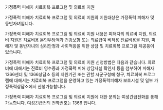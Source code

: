 가정폭력 피해자 치료회복 프로그램 및 의료비 지원

가정폭력 피해자 치료회복 프로그램 및 의료비 지원의 지원대상은 가정폭력 피해자 및 동반자녀입니다.

가정폭력 피해자 치료회복 프로그램 및 의료비 지원 내용은 피해자의 의료비 지원, 의료비 지원은 치료비용 본인부담액과 건강보험 또는 의료급여 비적용 진료비용을 지원, 피해자 및 동반자녀의 심리안정과 사회적응을 위한 상담 및 치료회복 프로그램 제공등이 있습니다.

가정폭력 피해자 치료회복 프로그램 및 의료비 지원 신청방법은 다음과 같습니다. 의료비에 대해서는 진료비 영수증과 가정폭력 피해 상담사실 확인서 등을 첨부하여 피해자 1366센터 및 1366상담소 등의 지원기관 또는 관할 시군구청에 청구,
치료회복 프로그램에 대해서는 치료회복 프로그램을 운영하고 있는 가정폭력피해자 보호시설 및 일부 가정폭력상담소에서 신청가능합니다.

가정폭력 피해자 치료회복 프로그램 및 의료비 지원에 대한 문의는 여성긴급전화를 통해 가능합니다.
여성긴급전의 전화번호는 1366 입니다.
